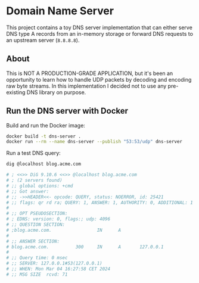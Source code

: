# Domain Name Server

This project contains a toy DNS server implementation that can either serve DNS type A records from an in-memory storage
or forward DNS requests to an upstream server (`8.8.8.8`).

## About

This is NOT A PRODUCTION-GRADE APPLICATION, but it's been an opportunity to learn how to handle UDP packets by decoding and encoding
raw byte streams. In this implementation I decided not to use any pre-existing DNS library on purpose.

## Run the DNS server with Docker

Build and run the Docker image:

```bash
docker build -t dns-server .
docker run --rm --name dns-server --publish "53:53/udp" dns-server
```

Run a test DNS query:

```bash
dig @localhost blog.acme.com

# ; <<>> DiG 9.10.6 <<>> @localhost blog.acme.com
# ; (2 servers found)
# ;; global options: +cmd
# ;; Got answer:
# ;; ->>HEADER<<- opcode: QUERY, status: NOERROR, id: 25421
# ;; flags: qr rd ra; QUERY: 1, ANSWER: 1, AUTHORITY: 0, ADDITIONAL: 1
# 
# ;; OPT PSEUDOSECTION:
# ; EDNS: version: 0, flags:; udp: 4096
# ;; QUESTION SECTION:
# ;blog.acme.com.                 IN      A
# 
# ;; ANSWER SECTION:
# blog.acme.com.          300     IN      A       127.0.0.1
# 
# ;; Query time: 0 msec
# ;; SERVER: 127.0.0.1#53(127.0.0.1)
# ;; WHEN: Mon Mar 04 16:27:58 CET 2024
# ;; MSG SIZE  rcvd: 71
```
